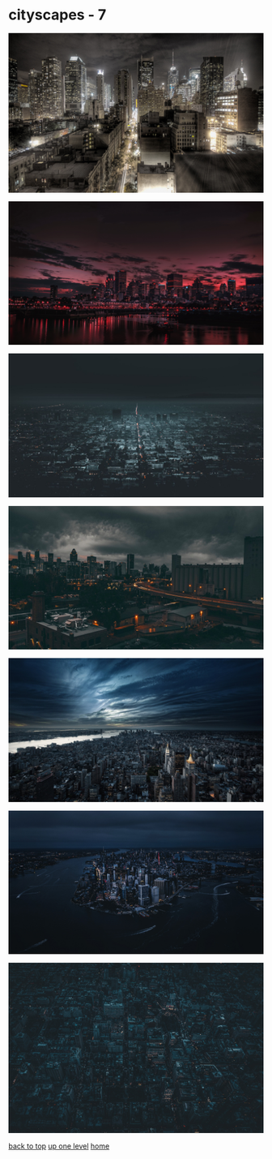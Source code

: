 # cityscapes - 7
[![85665a2c515fb726_01324_newyorkcitybypaulobarcellosjr_1920x1200.jpg](/desktop/cityscapes/85665a2c515fb726_01324_newyorkcitybypaulobarcellosjr_1920x1200.jpg "85665a2c515fb726_01324_newyorkcitybypaulobarcellosjr_1920x1200.jpg")](https://raw.githubusercontent.com/buckmanc/wallpapers/main/desktop/cityscapes/85665a2c515fb726_01324_newyorkcitybypaulobarcellosjr_1920x1200.jpg)

[![85b04e59f55e3e41_RDT_20240928_0545056442132680350643024.jpg](/desktop/cityscapes/85b04e59f55e3e41_RDT_20240928_0545056442132680350643024.jpg "85b04e59f55e3e41_RDT_20240928_0545056442132680350643024.jpg")](https://raw.githubusercontent.com/buckmanc/wallpapers/main/desktop/cityscapes/85b04e59f55e3e41_RDT_20240928_0545056442132680350643024.jpg)

[![9925669b9ca1716e_0003adef2077d0934e691e48482106df.jpg](/desktop/cityscapes/9925669b9ca1716e_0003adef2077d0934e691e48482106df.jpg "9925669b9ca1716e_0003adef2077d0934e691e48482106df.jpg")](https://raw.githubusercontent.com/buckmanc/wallpapers/main/desktop/cityscapes/9925669b9ca1716e_0003adef2077d0934e691e48482106df.jpg)

[![c3c7ca3a38b9b4c1_peakpx (6).jpg](/desktop/cityscapes/c3c7ca3a38b9b4c1_peakpx%20(6).jpg "c3c7ca3a38b9b4c1_peakpx (6).jpg")](https://raw.githubusercontent.com/buckmanc/wallpapers/main/desktop/cityscapes/c3c7ca3a38b9b4c1_peakpx%20(6).jpg)

[![c7c73170f00c1ef3_undefined - Imgur.jpg](/desktop/cityscapes/c7c73170f00c1ef3_undefined%20-%20Imgur.jpg "c7c73170f00c1ef3_undefined - Imgur.jpg")](https://raw.githubusercontent.com/buckmanc/wallpapers/main/desktop/cityscapes/c7c73170f00c1ef3_undefined%20-%20Imgur.jpg)

[![c9c77698d823273c_nyc3.jpg](/desktop/cityscapes/c9c77698d823273c_nyc3.jpg "c9c77698d823273c_nyc3.jpg")](https://raw.githubusercontent.com/buckmanc/wallpapers/main/desktop/cityscapes/c9c77698d823273c_nyc3.jpg)

[![d28e6971292d2df4_andre-benz-JBkwaYMuhdc-unsplash.jpg](/desktop/cityscapes/d28e6971292d2df4_andre-benz-JBkwaYMuhdc-unsplash.jpg "d28e6971292d2df4_andre-benz-JBkwaYMuhdc-unsplash.jpg")](https://raw.githubusercontent.com/buckmanc/wallpapers/main/desktop/cityscapes/d28e6971292d2df4_andre-benz-JBkwaYMuhdc-unsplash.jpg)



[back to top](#)
[up one level](/desktop/README.MD)
[home](/)
